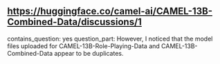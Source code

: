 ## https://huggingface.co/camel-ai/CAMEL-13B-Combined-Data/discussions/1

contains_question: yes
question_part: However, I noticed that the model files uploaded for CAMEL-13B-Role-Playing-Data and CAMEL-13B-Combined-Data appear to be duplicates.